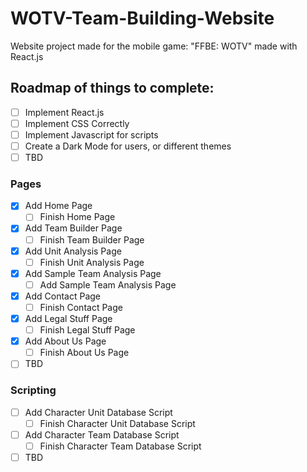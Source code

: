 # WOTV-Team-Building-Website
Website project made for the mobile game: "FFBE: WOTV" made with React.js

## Roadmap of things to complete:
- [ ] Implement React.js
- [ ] Implement CSS Correctly
- [ ] Implement Javascript for scripts
- [ ] Create a Dark Mode for users, or different themes
- [ ] TBD

### Pages
- [x] Add Home Page
  - [ ] Finish Home Page
- [x] Add Team Builder Page
  - [ ] Finish Team Builder Page
- [X] Add Unit Analysis Page
  - [ ] Finish Unit Analysis Page
- [X] Add Sample Team Analysis Page
  - [ ] Add Sample Team Analysis Page
- [X] Add Contact Page
  - [ ] Finish Contact Page
- [X] Add Legal Stuff Page
  - [ ] Finish Legal Stuff Page
- [X] Add About Us Page
  - [ ] Finish About Us Page
- [ ] TBD

### Scripting
- [ ] Add Character Unit Database Script
  - [ ] Finish Character Unit Database Script
- [ ] Add Character Team Database Script
  - [ ] Finish Character Team Database Script
- [ ] TBD
